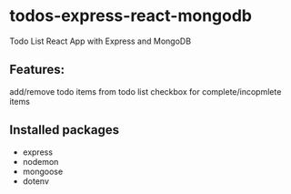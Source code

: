# todos-express-react-mongodb
 
 Todo List React App with Express and MongoDB
 ## Features:
 add/remove todo items from todo list
 checkbox for complete/incopmlete items
 
 ## Installed packages
 - express
 - nodemon
 - mongoose
 - dotenv
